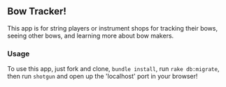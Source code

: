 ## Bow Tracker!

This app is for string players or instrument shops for tracking their bows, seeing other bows, and learning more about bow makers.

### Usage

To use this app, just fork and clone, `bundle install`, run `rake db:migrate`, then run `shotgun` and open up the 'localhost' port in your browser!
